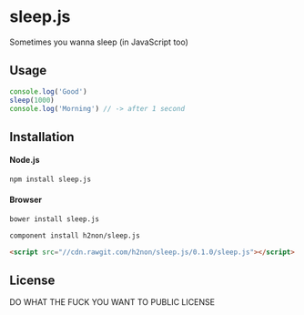 # sleep.js

Sometimes you wanna sleep (in JavaScript too)

## Usage

```js
console.log('Good')
sleep(1000)
console.log('Morning') // -> after 1 second
```

## Installation

#### Node.js
```bash
npm install sleep.js
```

#### Browser

```bash
bower install sleep.js
```

```bash
component install h2non/sleep.js
```

```html
<script src="//cdn.rawgit.com/h2non/sleep.js/0.1.0/sleep.js"></script>
```

## License

DO WHAT THE FUCK YOU WANT TO PUBLIC LICENSE
